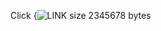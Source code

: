 Click {![LINK](nhi-fyd.nin.knaw.nl:3010/filepath?file=FYD_Datasets/VandC/PersistentActivityV1/Bumba/20190902/dmtp_meta_Bumba_20190902_B2.mat)
size 2345678 bytes
